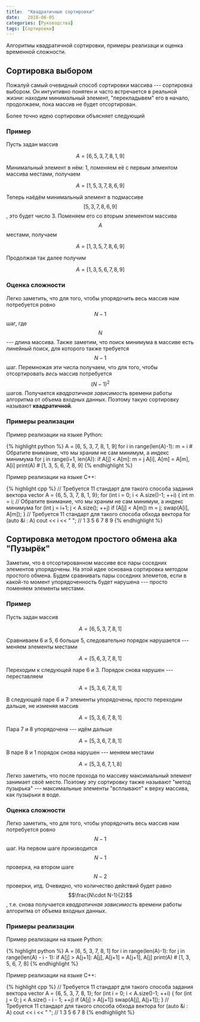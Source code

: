 ```yaml
---
title:  "Квадратичные сортировки"
date:   2018-06-05
categories: [Руководства]
tags: [Сортировки]
---
```


Алгоритмы квадратичной сортировки, примеры реализаци и оценка временной сложности.
<!--more-->

## Сортировка выбором

Пожалуй самый очевидный способ сортировки массива --- сортировка выбором. Он интуитивно понятен и часто встречается в реальной жизни: находим минимальный элемент, "перекладывем" его в начало, продолжаем, пока массив не будет отсортирован.

Более точно идею сортировки объясняет следующий

### Пример

Пусть задан массив

$$
A = [6, 5, 3, 7, 8, 1, 9]
$$

Минимальный элемент в нём: 1, поменяем её с первым элментом массива местами, получаем 

$$
A = [1, 5, 3, 7, 8, 6, 9]
$$

Теперь наёдём минимальный элемент в подмассиве $$[5, 3, 7, 8, 6, 9]$$, это будет число 3. Поменяем его со вторым элементом массива $$A$$ местами, получаем 

$$
A = [1, 3, 5, 7, 8, 6, 9]
$$

Продолжая так далее получим 

$$
A = [1, 3, 5, 6, 7, 8, 9]
$$

### Оценка сложности

Легко заметить, что для того, чтобы упорядочить весь массив нам потребуется ровно $$N-1$$ шаг, где $$N$$ --- длина массива. Также заметим, что поиск минимума в массиве есть линейный поиск, для которого также требуется $$N-1$$ шаг. Перемножая эти числа получаем, что для того, чтобы отсортировать *весь* массив потребуется $$(N-1)^2$$ шагов. Получается *квадратичная зависимость* времени работы алгоритма от объема входных данных. Поэтому такую сортировку называют **квадратичной**.

### Примеры реализации

Пример реализации на языке Python:

{% highlight python %}
A = [6, 5, 3, 7, 8, 1, 9]
for i in range(len(A)-1):
    m = i # Обратите внимание, что мы храним не сам минимум, а индекс минимума
    for j in range(i+1, len(A)):
        if A[j] < A[m]:
            m = j 
    A[i], A[m] = A[m], A[i]
print(A) # [1, 3, 5, 6, 7, 8, 9]
{% endhighlight %}

Пример реализации на языке C++:

{% highlight cpp %}
// Требуется 11 стандарт для такого способа задания вектора
vector<int> A = {6, 5, 3, 7, 8, 1, 9};
for (int i = 0; i < A.size()-1; ++i) {
    int m = i; // Обратите внимание, что мы храним не сам минимум, а индекс минимума
    for (int j = i+1; j < A.size(); ++j)
        if (A[j] < A[m])
            m = j; 
    swap(A[i], A[m]);
}
// Требуется 11 стандарт для такого способа обхода вектора
for (auto &i : A)
    cout << i << " "; // 1 3 5 6 7 8 9 
{% endhighlight %}

## Сортировка методом простого обмена aka "Пузырёк"

Заметим, что в отсортированном массиве все пары соседних элементов упорядочены. На этой идее основана сортировка методом простого обмена. Будем сравнивать пары соседних элеметов, если в какой-то момент упорядоченность будет нарушена --- просто поменяем элементы местами.

### Пример

Пусть задан массив

$$
A = [6, 5, 3, 7, 8, 1]
$$

Сравниваем 6 и 5, 6 больше 5, следовательно порядок нарушается --- меняем элементы местами

$$
A = [5, 6, 3, 7, 8, 1]
$$

Переходим к следующей паре 6 и 3. Порядок снова нарушен --- переставляем

$$
A = [5, 3, 6, 7, 8, 1]
$$

В следующей паре 6 и 7 элементы упорядочены, просто переходим дальше, не изменяя массив

$$
A = [5, 3, 6, 7, 8, 1]
$$

Пара 7 и 8 упорядочена --- идём дальше


$$
A = [5, 3, 6, 7, 8, 1]
$$

В паре 8 и 1 порядок снова нарушен --- меняем местами


$$
A = [5, 3, 6, 7, 1, 8]
$$

Легко заметить, что после прохода по массиву максимальный элемент занимает своё место. Поэтому эту сортировку также называют "метод пузырька" --- максимальные элементы "всплывают" к верху массива, как пузырьки в воде.

### Оценка сложности

Легко заметить, что для того, чтобы упорядочить весь массив нам потребуется ровно $$N-1$$ шаг. На первом шаге производится $$N-1$$ проверка, на втором шаге $$N-2$$ проверки, итд. Очевидно, что количество действий будет равно $$\frac{N\cdot N-1}{2}$$, т.е. снова получается *квадратичная зависимость* времени работы алгоритма от объема входных данных.

### Примеры реализации

Пример реализации на языке Python:

{% highlight python %}
A = [6, 5, 3, 7, 8, 1]
for i in range(len(A)-1):
    for j in range(len(A) - i - 1):
        if A[j] > A[j+1]:
            A[j], A[j+1] = A[j+1], A[j]
print(A) # [1, 3, 5, 6, 7, 8]
{% endhighlight %}


Пример реализации на языке C++:

{% highlight cpp %}
// Требуется 11 стандарт для такого способа задания вектора
vector<int> A = {6, 5, 3, 7, 8, 1};
for (int i = 0; i < A.size()-1; ++i) {
    for (int j = 0; j < A.size() - i - 1; ++j)
        if (A[j] > A[j+1])
            swap(A[j], A[j+1]);
}
// Требуется 11 стандарт для такого способа обхода вектора
for (auto &i : A)
    cout << i << " "; // 1 3 5 6 7 8
{% endhighlight %}
